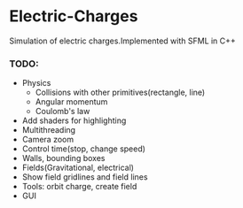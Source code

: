 # Electric-Charges
Simulation of electric charges.Implemented with SFML in C++
### TODO:
* Physics
  * Collisions with other primitives(rectangle, line)
  * Angular momentum
  * Coulomb's law
* Add shaders for highlighting
* Multithreading
* Camera zoom
* Control time(stop, change speed)
* Walls, bounding boxes
* Fields(Gravitational, electrical)
* Show field gridlines and field lines
* Tools: orbit charge, create field
* GUI
